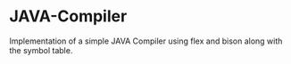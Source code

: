 # JAVA-Compiler
Implementation of a simple JAVA Compiler using flex and bison along with the symbol table.
